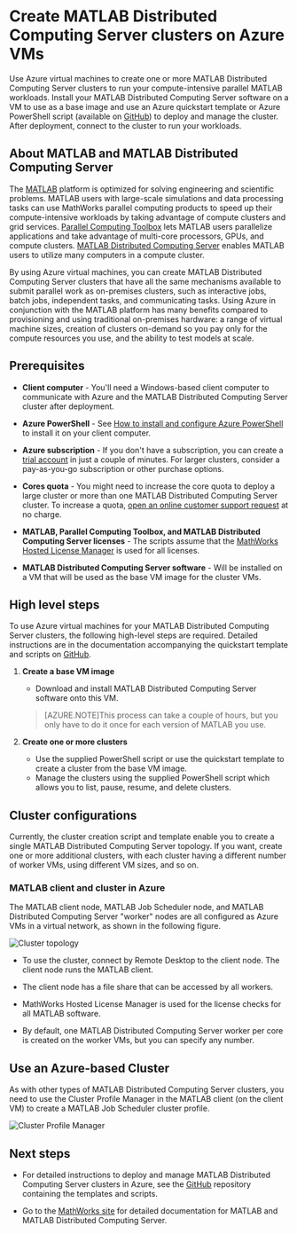 <properties
   pageTitle="MATLAB clusters on virtual machines | Azure"
   description="Use Azure virtual machines to create MATLAB Distributed Computing Server clusters to run your compute-intensive parallel MATLAB workloads"
   services="virtual-machines-windows"
   documentationCenter=""
   authors="mscurrell"
   manager="timlt"
   editor=""/>

<tags
   ms.service="virtual-machines-windows"
   ms.devlang="na"
   ms.topic="article"
   ms.tgt_pltfrm="Windows"
   ms.workload="infrastructure-services"
   ms.date="05/09/2016"
   wacn.date=""
   ms.author="markscu"/>

# Create MATLAB Distributed Computing Server clusters on Azure VMs 

Use Azure virtual machines to create one or more MATLAB Distributed Computing Server clusters to run your compute-intensive parallel MATLAB workloads. Install your MATLAB Distributed Computing Server software on a VM to use as a base image and use an Azure quickstart template or Azure PowerShell script (available on [GitHub](https://github.com/Azure/azure-quickstart-templates/tree/master/matlab-cluster)) to deploy and manage the cluster. After deployment, connect to the cluster to run your workloads. 

## About MATLAB and MATLAB Distributed Computing Server 

The [MATLAB](http://www.mathworks.com/products/matlab/) platform is optimized for solving engineering and scientific problems. MATLAB users with large-scale simulations and data processing tasks can use MathWorks parallel computing products to speed up their compute-intensive workloads by taking advantage of compute clusters and grid services. [Parallel Computing Toolbox](http://www.mathworks.com/products/parallel-computing/) lets MATLAB users parallelize applications and take advantage of multi-core processors, GPUs, and compute clusters. [MATLAB Distributed Computing Server](http://www.mathworks.com/products/distriben/) enables MATLAB users to utilize many computers in a compute cluster. 


By using Azure virtual machines, you can create MATLAB Distributed Computing Server clusters that have all the same mechanisms available to submit parallel work as on-premises clusters, such as interactive jobs, batch jobs, independent tasks, and communicating tasks. Using Azure in conjunction with the MATLAB platform has many benefits compared to provisioning and using traditional on-premises hardware: a range of virtual machine sizes, creation of clusters on-demand so you pay only for the compute resources you use, and the ability to test models at scale.  

## Prerequisites

* **Client computer** - You'll need a Windows-based client computer to communicate with Azure and the MATLAB Distributed Computing Server cluster after deployment. 

* **Azure PowerShell** - See [How to install and configure Azure PowerShell](/documentation/articles/powershell-install-configure/) to install it on your client computer. 

* **Azure subscription** - If you don't have a subscription, you can create a [trial account](/pricing/1rmb-trial/) in just a couple of minutes. For larger clusters, consider a pay-as-you-go subscription or other purchase options. 

* **Cores quota** - You might need to increase the core quota to deploy a large cluster or more than one MATLAB Distributed Computing Server cluster. To increase a quota, [open an online customer support request](https://azure.microsoft.com/blog/2014/06/04/azure-limits-quotas-increase-requests/) at no charge. 

* **MATLAB, Parallel Computing Toolbox, and MATLAB Distributed Computing Server licenses** - The scripts assume that the [MathWorks Hosted License Manager](http://www.mathworks.com/products/parallel-computing/mathworks-hosted-license-manager/) is used for all licenses.  

* **MATLAB Distributed Computing Server software** - Will be installed on a VM that will be used as the base VM image for the cluster VMs. 


## High level steps

To use Azure virtual machines for your MATLAB Distributed Computing Server clusters, the following high-level steps are required. Detailed instructions are in the documentation accompanying the quickstart template and scripts on [GitHub](https://github.com/Azure/azure-quickstart-templates/tree/master/matlab-cluster).

1. **Create a base VM image**  
    * Download and install MATLAB Distributed Computing Server software onto this VM. 

    >[AZURE.NOTE]This process can take a couple of hours, but you only have to do it once for each version of MATLAB you use.   
    
2. **Create one or more clusters**  
    * Use the supplied PowerShell script or use the quickstart template to create a cluster from the base VM image.   
    * Manage the clusters using the supplied PowerShell script which allows you to list, pause, resume, and delete clusters. 
 
## Cluster configurations 

Currently, the cluster creation script and template enable you to create a single MATLAB Distributed Computing Server topology. If you want, create one or more additional clusters, with each cluster having a different number of worker VMs, using different VM sizes, and so on. 

### MATLAB client and cluster in Azure 

The MATLAB client node, MATLAB Job Scheduler node, and MATLAB Distributed Computing Server "worker" nodes are all configured as Azure VMs in a virtual network, as shown in the following figure. 

![Cluster topology](./media/virtual-machines-windows-matlab-mdcs-cluster/mdcs_cluster.png)

* To use the cluster, connect by Remote Desktop to the client node. The client node runs the MATLAB client. 

* The client node has a file share that can be accessed by all workers.

* MathWorks Hosted License Manager is used for the license checks for all MATLAB software. 

* By default, one MATLAB Distributed Computing Server worker per core is created on the worker VMs, but you can specify any number. 


## Use an Azure-based Cluster 

As with other types of MATLAB Distributed Computing Server clusters, you need to use the Cluster Profile Manager in the MATLAB client (on the client VM) to create a MATLAB Job Scheduler cluster profile.

![Cluster Profile Manager](./media/virtual-machines-windows-matlab-mdcs-cluster/cluster_profile_manager.png)

## Next steps

* For detailed instructions to deploy and manage MATLAB Distributed Computing Server clusters in Azure, see the [GitHub](https://github.com/Azure/azure-quickstart-templates/tree/master/matlab-cluster) repository containing the templates and scripts. 

* Go to the [MathWorks site](http://www.mathworks.com/) for detailed documentation for MATLAB and MATLAB Distributed Computing Server.
